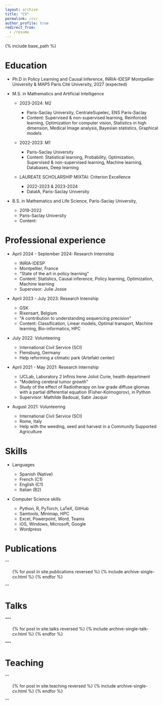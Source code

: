 ```yaml
---
layout: archive
title: "CV"
permalink: /cv/
author_profile: true
redirect_from:
  - /resume
---
```


{% include base_path %}

Education
======
* Ph.D in Policy Learning and Causal Inference, INRIA-IDESP Montpellier University & MAP5 Paris Cité University, 2027 (expected)

* M.S. in Mathematics and Artificial Intelligence
  * 2023-2024: M2 
    * Paris-Saclay University, CentraleSupelec, ENS Paris-Saclay
    * Content: Supervised & non-supervised learning, Reinforced learning, Optimization for computer vision, Statistics in high dimension, Medical Image analysis, Bayesian statistics, Graphical models
  * 2022-2023: M1
    * Paris-Saclay University
    * Content: Statistical learning, Probability, Optimization, Supervised & non-supervised learning, Machine learning, Databases, Deep learning

  * LAUREATE SCHOLARSHIP MIXTAI: Criterion Excellence 
    * 2022-2023 & 2023-2024
    * DataIA, Paris-Saclay University 

* B.S. in Mathematics and Life Science, Paris-Saclay University, 
  * 2019-2022
  * Paris-Saclay University
  * Content: 


Professional experience
======
* April 2024 - September 2024: Research Internship
  * INRIA-IDESP
  * Montpellier, France
  * "State of the art in policy learning"
  * Content: Statistics, Causal inference, Policy learning, Optimization, Machine learning
  * Supervisor: Julie Josse

* April 2023 - July 2023: Research Intenship
  * GSK 
  * Rixensart, Belgium
  * "A contribution to understanding sequencing precision"
  * Content: Classification, Linear models, Optimal transport, Machine learning, Bio-informatics, HPC

* July 2022: Volunteering 
  * International Civil Service (SCI)
  * Flensburg, Germany
  * Help reforming a climatic park (Artefakt center)

* April 2021 - May 2021: Research Internship
  * IJCLab, Laboratory 2 Infinis Irene Joliot Curie, health department
  * "Modeling cerebral tumor growth"
  * Study of the effect of Radiotherapy on low grade diffuse gliomas with a partial differential equation (Fisher-Kolmogorov), in Python
  * Supervisor: Mathilde Badoual, Sabir Jacquir

* August 2021: Volunteering 
  * International Civil Service (SCI)
  * Rome, Italy
  * Help with the weeding, seed and harvest in a Community Supported Agriculture
  
Skills
======
* Languages
  * Spanish (Native)
  * French (C1)
  * English (C1)
  * Italian (B2)

* Computer Science skills
  * Python, R, PyTorch, LaTeX, GitHub
  * Samtools, Minimap, HPC
  * Excel, Powerpoint, Word, Teams
  * iOS, Windows, Microsoft, Google
  * Wordpress

Publications
======
  '''<ul>{% for post in site.publications reversed %}
    {% include archive-single-cv.html %}
  {% endfor %}</ul>'''
  
Talks
======
  """<ul>{% for post in site.talks reversed %}
    {% include archive-single-talk-cv.html  %}
  {% endfor %}</ul>"""
  
Teaching
======
  '''<ul>{% for post in site.teaching reversed %}
    {% include archive-single-cv.html %}
  {% endfor %}</ul>'''